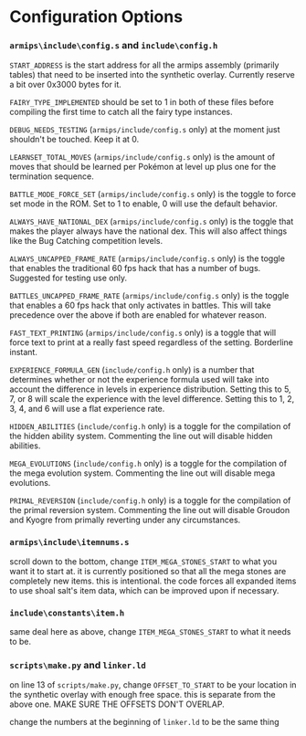 # Configuration Options

### ``armips\include\config.s`` and ``include\config.h``
 ``START_ADDRESS`` is the start address for all the armips assembly (primarily tables) that need to be inserted into the synthetic overlay.  Currently reserve a bit over 0x3000 bytes for it.

 ``FAIRY_TYPE_IMPLEMENTED`` should be set to 1 in both of these files before compiling the first time to catch all the fairy type instances.
 
 ``DEBUG_NEEDS_TESTING`` (``armips/include/config.s`` only) at the moment just shouldn't be touched.  Keep it at 0.
 
 ``LEARNSET_TOTAL_MOVES`` (``armips/include/config.s`` only) is the amount of moves that should be learned per Pokémon at level up plus one for the termination sequence.
 
 ``BATTLE_MODE_FORCE_SET`` (``armips/include/config.s`` only) is the toggle to force set mode in the ROM.  Set to 1 to enable, 0 will use the default behavior.
 
 ``ALWAYS_HAVE_NATIONAL_DEX`` (``armips/include/config.s`` only) is the toggle that makes the player always have the national dex.  This will also affect things like the Bug Catching competition levels.
 
 ``ALWAYS_UNCAPPED_FRAME_RATE`` (``armips/include/config.s`` only) is the toggle that enables the traditional 60 fps hack that has a number of bugs.  Suggested for testing use only.
 
 ``BATTLES_UNCAPPED_FRAME_RATE`` (``armips/include/config.s`` only) is the toggle that enables a 60 fps hack that only activates in battles.  This will take precedence over the above if both are enabled for whatever reason.

 ``FAST_TEXT_PRINTING`` (``armips/include/config.s`` only) is a toggle that will force text to print at a really fast speed regardless of the setting.  Borderline instant.
 
 ``EXPERIENCE_FORMULA_GEN`` (``include/config.h`` only) is a number that determines whether or not the experience formula used will take into account the difference in levels in experience distribution.  Setting this to 5, 7, or 8 will scale the experience with the level difference.  Setting this to 1, 2, 3, 4, and 6 will use a flat experience rate.
 
 ``HIDDEN_ABILITIES`` (``include/config.h`` only) is a toggle for the compilation of the hidden ability system.  Commenting the line out will disable hidden abilities.

 ``MEGA_EVOLUTIONS`` (``include/config.h`` only) is a toggle for the compilation of the mega evolution system.  Commenting the line out will disable mega evolutions.

 ``PRIMAL_REVERSION`` (``include/config.h`` only) is a toggle for the compilation of the primal reversion system.  Commenting the line out will disable Groudon and Kyogre from primally reverting under any circumstances.

### ``armips\include\itemnums.s``
 scroll down to the bottom, change ``ITEM_MEGA_STONES_START`` to what you want it to start at.  it is currently positioned so that all the mega stones are completely new items.  this is intentional.  the code forces all expanded items to use shoal salt's item data, which can be improved upon if necessary.

### ``include\constants\item.h``
 same deal here as above, change ``ITEM_MEGA_STONES_START`` to what it needs to be.

### ``scripts\make.py`` and ``linker.ld``
 on line 13 of ``scripts/make.py``, change ``OFFSET_TO_START`` to be your location in the synthetic overlay with enough free space.  this is separate from the above one.  MAKE SURE THE OFFSETS DON'T OVERLAP.
 
 change the numbers at the beginning of ``linker.ld`` to be the same thing
